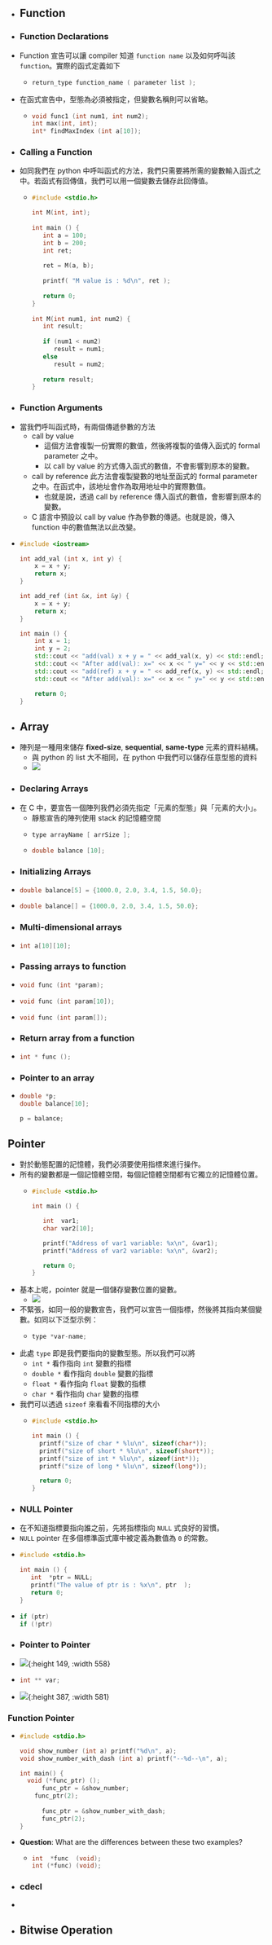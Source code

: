 - ## Function
- ### Function Declarations
- Function 宣告可以讓 compiler 知道 `function name` 以及如何呼叫該 `function`。實際的函式定義如下
	- ```C
	  return_type function_name ( parameter list );
	  ```
- 在函式宣告中，型態為必須被指定，但變數名稱則可以省略。
	- ```C
	  void func1 (int num1, int num2);
	  int max(int, int);
	  int* findMaxIndex (int a[10]);
	  ```
- ### Calling a Function
- 如同我們在 python 中呼叫函式的方法，我們只需要將所需的變數輸入函式之中。若函式有回傳值，我們可以用一個變數去儲存此回傳值。
	- ```C
	  #include <stdio.h>
	  
	  int M(int, int);
	   
	  int main () {
	     int a = 100;
	     int b = 200;
	     int ret;
	   
	     ret = M(a, b);
	   
	     printf( "M value is : %d\n", ret );
	   
	     return 0;
	  }
	   
	  int M(int num1, int num2) {
	     int result;
	   
	     if (num1 < num2)
	        result = num1;
	     else
	        result = num2;
	   
	     return result; 
	  }
	  ```
- ### Function Arguments
- 當我們呼叫函式時，有兩個傳遞參數的方法
	- call by value
		- 這個方法會複製一份實際的數值，然後將複製的值傳入函式的 formal parameter 之中。
		- 以 call by value 的方式傳入函式的數值，不會影響到原本的變數。
	- call by reference
	  此方法會複製變數的地址至函式的 formal parameter 之中。在函式中，該地址會作為取用地址中的實際數值。
		- 也就是說，透過 call by reference 傳入函式的數值，會影響到原本的變數。
	- C 語言中預設以 call by value 作為參數的傳遞。也就是說，傳入 function 中的數值無法以此改變。
- ```C++
  #include <iostream>
  
  int add_val (int x, int y) {
      x = x + y;
      return x;
  }
  
  int add_ref (int &x, int &y) {
      x = x + y;
      return x;
  }
  
  int main () {
      int x = 1;
      int y = 2;
      std::cout << "add(val) x + y = " << add_val(x, y) << std::endl;
      std::cout << "After add(val): x=" << x << " y=" << y << std::endl;
      std::cout << "add(ref) x + y = " << add_ref(x, y) << std::endl;
      std::cout << "After add(val): x=" << x << " y=" << y << std::endl;
  
      return 0;
  }                                                                                      ㏑:7/15☰
  
  ```
- ## Array
- 陣列是一種用來儲存 **fixed-size**, **sequential**, **same-type** 元素的資料結構。
	- 與 python 的 list 大不相同，在 python 中我們可以儲存任意型態的資料
	- ![](https://www.tutorialspoint.com/cprogramming/images/arrays.jpg)
- ### Declaring Arrays
- 在 C 中，要宣告一個陣列我們必須先指定「元素的型態」與「元素的大小」。
	- 靜態宣告的陣列使用 stack 的記憶體空間
	- ```C
	  type arrayName [ arrSize ];
	  ```
	- ```C
	  double balance [10];
	  ```
- ### Initializing Arrays
- ```C
  double balance[5] = {1000.0, 2.0, 3.4, 1.5, 50.0};
  ```
- ```C
  double balance[] = {1000.0, 2.0, 3.4, 1.5, 50.0};
  ```
- ### Multi-dimensional arrays
- ```C
  int a[10][10];
  ```
- ### Passing arrays to function
- ```C
  void func (int *param);
  ```
- ```C
  void func (int param[10]);
  ```
- ```C
  void func (int param[]);
  ```
- ### Return array from a function
- ```C
  int * func ();
  ```
- ### Pointer to an array
- ```C
  double *p;
  double balance[10];
  
  p = balance;
  ```
## Pointer
- 對於動態配置的記憶體，我們必須要使用指標來進行操作。
- 所有的變數都是一個記憶體空間，每個記憶體空間都有它獨立的記憶體位置。
	- ```C
	  #include <stdio.h>
	  
	  int main () {
	  
	     int  var1;
	     char var2[10];
	  
	     printf("Address of var1 variable: %x\n", &var1);
	     printf("Address of var2 variable: %x\n", &var2);
	  
	     return 0;
	  }
	  ```
- 基本上呢，pointer 就是一個儲存變數位置的變數。
	- ![](https://images-wixmp-ed30a86b8c4ca887773594c2.wixmp.com/f/ee2897be-e7c8-4cc5-989e-231842b8e4f2/d81mvxb-5444093c-7726-4ba0-b26f-2eb69a6ab125.png/v1/fill/w_400,h_302,q_80,strp/mr_bean_what___meme_by_josael281999_d81mvxb-fullview.jpg?token=eyJ0eXAiOiJKV1QiLCJhbGciOiJIUzI1NiJ9.eyJzdWIiOiJ1cm46YXBwOjdlMGQxODg5ODIyNjQzNzNhNWYwZDQxNWVhMGQyNmUwIiwiaXNzIjoidXJuOmFwcDo3ZTBkMTg4OTgyMjY0MzczYTVmMGQ0MTVlYTBkMjZlMCIsIm9iaiI6W1t7ImhlaWdodCI6Ijw9MzAyIiwicGF0aCI6IlwvZlwvZWUyODk3YmUtZTdjOC00Y2M1LTk4OWUtMjMxODQyYjhlNGYyXC9kODFtdnhiLTU0NDQwOTNjLTc3MjYtNGJhMC1iMjZmLTJlYjY5YTZhYjEyNS5wbmciLCJ3aWR0aCI6Ijw9NDAwIn1dXSwiYXVkIjpbInVybjpzZXJ2aWNlOmltYWdlLm9wZXJhdGlvbnMiXX0.zeNSI7UBLEKQR7Qes7rRNGyZSibDY7YDUcAo4xdGIUA)
- 不緊張，如同一般的變數宣告，我們可以宣告一個指標，然後將其指向某個變數。如同以下泛型示例：
	- ```C
	  type *var-name;
	  ```
- 此處 `type` 即是我們要指向的變數型態。所以我們可以將
	- `int *` 看作指向 `int` 變數的指標
	- `double *` 看作指向 `double` 變數的指標
	- `float *` 看作指向 `float` 變數的指標
	- `char *` 看作指向 `char` 變數的指標
- 我們可以透過 `sizeof` 來看看不同指標的大小
	- ```C
	  #include <stdio.h>
	  
	  int main () {
	  	printf("size of char * %lu\n", sizeof(char*));
	  	printf("size of short * %lu\n", sizeof(short*));
	  	printf("size of int * %lu\n", sizeof(int*));
	  	printf("size of long * %lu\n", sizeof(long*));
	  
	  	return 0;
	  }
	  ```
- ### NULL Pointer
- 在不知道指標要指向誰之前，先將指標指向 `NULL` 式良好的習慣。
- `NULL` pointer 在多個標準函式庫中被定義為數值為 `0` 的常數。
- ```C
  #include <stdio.h>
  
  int main () {
     int  *ptr = NULL;
     printf("The value of ptr is : %x\n", ptr  );
     return 0;
  }
  ```
- ```C
  if (ptr)
  if (!ptr)
  ```
- ### Pointer to Pointer
- ![](https://www.tutorialspoint.com/cprogramming/images/pointer_to_pointer.jpg){:height 149, :width 558}
- ```C
  int ** var;
  ```
- ![](https://i.imgur.com/4QFTxQB.png){:height 387, :width 581}
### Function Pointer
- ```C
  #include <stdio.h>
  
  void show_number (int a) printf("%d\n", a);
  void show_number_with_dash (int a) printf("--%d--\n", a);
  
  int main() {
  	void (*func_ptr) ();
    	func_ptr = &show_number;
      func_ptr(2);
    
    	func_ptr = &show_number_with_dash;
    	func_ptr(2);
  }
  ```
- **Question**: What are the differences between these two examples?
	- ```C
	  int  *func  (void);
	  int (*func) (void);
	  ```
- ### cdecl
-
- ## Bitwise Operation